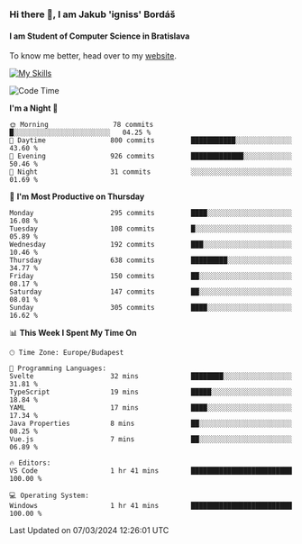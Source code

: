 ### Hi there 👋, I am Jakub 'igniss' Bordáš

#### I am Student of Computer Science in Bratislava
To know me better, head over to my [website](https://bordas.sk).

[![My Skills](https://skillicons.dev/icons?i=js,html,css,figma,svelte,java,kotlin,python,postgresql,typescript,nest,nodejs)](https://bordas.sk)


<!--START_SECTION:waka-->
![Code Time](http://img.shields.io/badge/Code%20Time-1%2C417%20hrs%2035%20mins-blue)

**I'm a Night 🦉** 

```text
🌞 Morning                78 commits          █░░░░░░░░░░░░░░░░░░░░░░░░   04.25 % 
🌆 Daytime                800 commits         ███████████░░░░░░░░░░░░░░   43.60 % 
🌃 Evening                926 commits         █████████████░░░░░░░░░░░░   50.46 % 
🌙 Night                  31 commits          ░░░░░░░░░░░░░░░░░░░░░░░░░   01.69 % 
```
📅 **I'm Most Productive on Thursday** 

```text
Monday                   295 commits         ████░░░░░░░░░░░░░░░░░░░░░   16.08 % 
Tuesday                  108 commits         █░░░░░░░░░░░░░░░░░░░░░░░░   05.89 % 
Wednesday                192 commits         ███░░░░░░░░░░░░░░░░░░░░░░   10.46 % 
Thursday                 638 commits         █████████░░░░░░░░░░░░░░░░   34.77 % 
Friday                   150 commits         ██░░░░░░░░░░░░░░░░░░░░░░░   08.17 % 
Saturday                 147 commits         ██░░░░░░░░░░░░░░░░░░░░░░░   08.01 % 
Sunday                   305 commits         ████░░░░░░░░░░░░░░░░░░░░░   16.62 % 
```


📊 **This Week I Spent My Time On** 

```text
🕑︎ Time Zone: Europe/Budapest

💬 Programming Languages: 
Svelte                   32 mins             ████████░░░░░░░░░░░░░░░░░   31.81 % 
TypeScript               19 mins             █████░░░░░░░░░░░░░░░░░░░░   18.84 % 
YAML                     17 mins             ████░░░░░░░░░░░░░░░░░░░░░   17.34 % 
Java Properties          8 mins              ██░░░░░░░░░░░░░░░░░░░░░░░   08.25 % 
Vue.js                   7 mins              ██░░░░░░░░░░░░░░░░░░░░░░░   06.89 % 

🔥 Editors: 
VS Code                  1 hr 41 mins        █████████████████████████   100.00 % 

💻 Operating System: 
Windows                  1 hr 41 mins        █████████████████████████   100.00 % 
```


 Last Updated on 07/03/2024 12:26:01 UTC
<!--END_SECTION:waka-->
